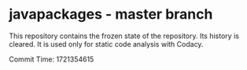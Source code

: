 # javapackages - master branch

This repository contains the frozen state of the repository.
Its history is cleared. It is used only for static code
analysis with Codacy.

Commit Time: 1721354615